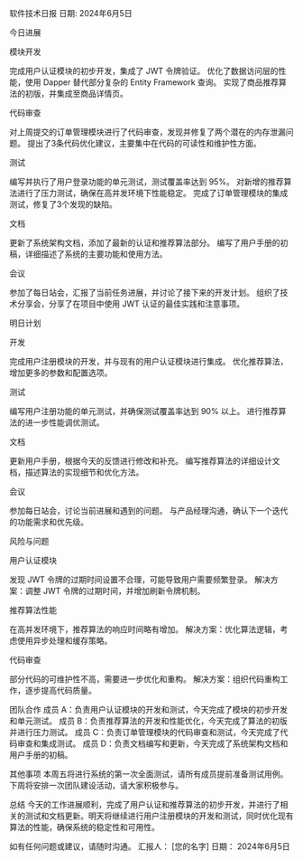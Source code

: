 软件技术日报
日期: 2024年6月5日

今日进展

模块开发

完成用户认证模块的初步开发，集成了 JWT 令牌验证。
优化了数据访问层的性能，使用 Dapper 替代部分复杂的 Entity Framework 查询。
实现了商品推荐算法的初版，并集成至商品详情页。

代码审查

对上周提交的订单管理模块进行了代码审查，发现并修复了两个潜在的内存泄漏问题。
提出了3条代码优化建议，主要集中在代码的可读性和维护性方面。

测试

编写并执行了用户登录功能的单元测试，测试覆盖率达到 95%。
对新增的推荐算法进行了压力测试，确保在高并发环境下性能稳定。
完成了订单管理模块的集成测试，修复了3个发现的缺陷。

文档

更新了系统架构文档，添加了最新的认证和推荐算法部分。
编写了用户手册的初稿，详细描述了系统的主要功能和使用方法。

会议

参加了每日站会，汇报了当前任务进展，并讨论了接下来的开发计划。
组织了技术分享会，分享了在项目中使用 JWT 认证的最佳实践和注意事项。

明日计划

开发

完成用户注册模块的开发，并与现有的用户认证模块进行集成。
优化推荐算法，增加更多的参数和配置选项。

测试

编写用户注册功能的单元测试，并确保测试覆盖率达到 90% 以上。
进行推荐算法的进一步性能调优测试。

文档

更新用户手册，根据今天的反馈进行修改和补充。
编写推荐算法的详细设计文档，描述算法的实现细节和优化方法。

会议

参加每日站会，讨论当前进展和遇到的问题。
与产品经理沟通，确认下一个迭代的功能需求和优先级。

风险与问题

用户认证模块

发现 JWT 令牌的过期时间设置不合理，可能导致用户需要频繁登录。
解决方案：调整 JWT 令牌的过期时间，并增加刷新令牌机制。

推荐算法性能

在高并发环境下，推荐算法的响应时间略有增加。
解决方案：优化算法逻辑，考虑使用异步处理和缓存策略。

代码审查

部分代码的可维护性不高，需要进一步优化和重构。
解决方案：组织代码重构工作，逐步提高代码质量。

团队合作
成员 A：负责用户认证模块的开发和测试，今天完成了模块的初步开发和单元测试。
成员 B：负责推荐算法的开发和性能优化，今天完成了算法的初版并进行压力测试。
成员 C：负责订单管理模块的代码审查和测试，今天完成了代码审查和集成测试。
成员 D：负责文档编写和更新，今天完成了系统架构文档和用户手册的初稿。

其他事项
本周五将进行系统的第一次全面测试，请所有成员提前准备测试用例。
下周将安排一次团队建设活动，请大家积极参与。

总结
今天的工作进展顺利，完成了用户认证和推荐算法的初步开发，并进行了相关的测试和文档更新。明天将继续进行用户注册模块的开发和测试，同时优化现有算法的性能，确保系统的稳定性和可用性。

如有任何问题或建议，请随时沟通。
汇报人： [您的名字]
日期： 2024年6月5日

